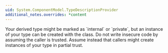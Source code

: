 ```yaml
---
uid: System.ComponentModel.TypeDescriptionProvider
additional_notes.overrides: *content
---
```


<p>Your derived type might be marked as `internal` or `private`, but an instance of your type can be created with the <xref href="System.ComponentModel.TypeDescriptor"></xref> class. Do not write insecure code by assuming the caller is trusted. Assume instead that callers might create instances of your type in partial trust.</p>


